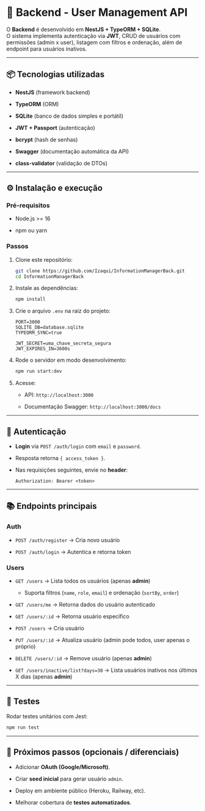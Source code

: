 

# 🚀 Backend - User Management API

O **Backend** é desenvolvido em **NestJS + TypeORM + SQLite**.  
O sistema implementa autenticação via **JWT**, CRUD de usuários com permissões (admin x user), listagem com filtros e ordenação, além de endpoint para usuários inativos.

----------

## 📦 Tecnologias utilizadas

-   **NestJS** (framework backend)
    
-   **TypeORM** (ORM)
    
-   **SQLite** (banco de dados simples e portátil)
    
-   **JWT + Passport** (autenticação)
    
-   **bcrypt** (hash de senhas)
    
-   **Swagger** (documentação automática da API)
    
-   **class-validator** (validação de DTOs)
    

----------

## ⚙️ Instalação e execução

### Pré-requisitos

-   Node.js >= 16
    
-   npm ou yarn
    

### Passos

1.  Clone este repositório:
    
    ```bash
    git clone https://github.com/Izaqui/InformationManagerBack.git
    cd InformationManagerBack
    
    ```
    
2.  Instale as dependências:
    
    ```bash
    npm install
    
    ```
    
3.  Crie o arquivo `.env` na raiz do projeto:
    
    ```env
    PORT=3000
    SQLITE_DB=database.sqlite
    TYPEORM_SYNC=true
    
    JWT_SECRET=uma_chave_secreta_segura
    JWT_EXPIRES_IN=3600s
    
    ```
    
4.  Rode o servidor em modo desenvolvimento:
    
    ```bash
    npm run start:dev
    
    ```
    
5.  Acesse:
    
    -   API: `http://localhost:3000`
        
    -   Documentação Swagger: `http://localhost:3000/docs`
        

----------

## 🔑 Autenticação

-   **Login** via `POST /auth/login` com `email` e `password`.
    
-   Resposta retorna `{ access_token }`.
    
-   Nas requisições seguintes, envie no **header**:
    
    ```
    Authorization: Bearer <token>
    
    ```
    

----------

## 📚 Endpoints principais

### Auth

-   `POST /auth/register` → Cria novo usuário
    
-   `POST /auth/login` → Autentica e retorna token
    

### Users

-   `GET /users` → Lista todos os usuários (apenas **admin**)
    
    -   Suporta filtros (`name`, `role`, `email`) e ordenação (`sortBy`, `order`)
        
-   `GET /users/me` → Retorna dados do usuário autenticado
    
-   `GET /users/:id` → Retorna usuário específico
    
-   `POST /users` → Cria usuário
    
-   `PUT /users/:id` → Atualiza usuário (admin pode todos, user apenas o próprio)
    
-   `DELETE /users/:id` → Remove usuário (apenas **admin**)
    
-   `GET /users/inactive/list?days=30` → Lista usuários inativos nos últimos X dias (apenas **admin**)
    

----------

## 🧪 Testes

Rodar testes unitários com Jest:

```bash
npm run test

```

----------

## 📌 Próximos passos (opcionais / diferenciais)

-   Adicionar **OAuth (Google/Microsoft)**.
    
-   Criar **seed inicial** para gerar usuário `admin`.
    
-   Deploy em ambiente público (Heroku, Railway, etc).
    
-   Melhorar cobertura de **testes automatizados**.
    


